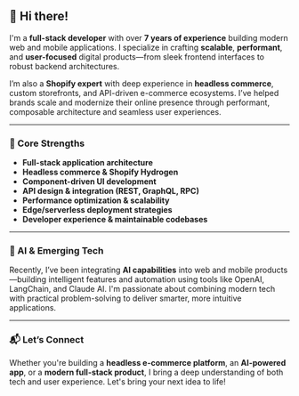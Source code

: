## 👋 Hi there!

I'm a **full-stack developer** with over **7 years of experience** building modern web and mobile applications. I specialize in crafting **scalable**, **performant**, and **user-focused** digital products—from sleek frontend interfaces to robust backend architectures.

I’m also a **Shopify expert** with deep experience in **headless commerce**, custom storefronts, and API-driven e-commerce ecosystems. I’ve helped brands scale and modernize their online presence through performant, composable architecture and seamless user experiences.

---

### 🧠 Core Strengths

- **Full-stack application architecture**  
- **Headless commerce & Shopify Hydrogen**  
- **Component-driven UI development**  
- **API design & integration (REST, GraphQL, RPC)**  
- **Performance optimization & scalability**  
- **Edge/serverless deployment strategies**  
- **Developer experience & maintainable codebases**  

---

### 🤖 AI & Emerging Tech

Recently, I’ve been integrating **AI capabilities** into web and mobile products—building intelligent features and automation using tools like OpenAI, LangChain, and Claude AI. I'm passionate about combining modern tech with practical problem-solving to deliver smarter, more intuitive applications.

---

### 📬 Let’s Connect

Whether you're building a **headless e-commerce platform**, an **AI-powered app**, or a **modern full-stack product**, I bring a deep understanding of both tech and user experience. Let's bring your next idea to life!
